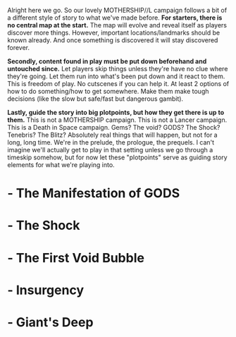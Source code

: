 
Alright here we go. So our lovely MOTHERSHIP//L campaign follows a bit of a different style of story to what we've made before. **For starters, there is no central map at the start.** The map will evolve and reveal itself as players discover more things. However, important locations/landmarks should be known already. And once something is discovered it will stay discovered forever.

**Secondly, content found in play must be put down beforehand and untouched since.** Let players skip things unless they're have no clue where they're going. Let them run into what's been put down and it react to them. This is freedom of play. No cutscenes if you can help it. At least 2 options of how to do something/how to get somewhere. Make them make tough decisions (like the slow but safe/fast but dangerous gambit).

**Lastly, guide the story into big plotpoints, but how they get there is up to them.** This is not a MOTHERSHIP campaign. This is not a Lancer campaign. This is a Death in Space campaign. Gems? The void? GODS? The Shock? Tenebris? The Blitz? Absolutely real things that will happen, but not for a long, long time. We're in the prelude, the prologue, the prequels. I can't imagine we'll actually get to play in that setting unless we go through a timeskip somehow, but for now let these "plotpoints" serve as guiding story elements for what we're playing into.



# **- The Manifestation of GODS**


# **- The Shock**


# **- The First Void Bubble**


# **- Insurgency**


# **- Giant's Deep**


